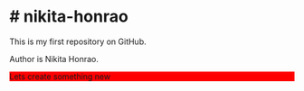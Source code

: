 <h1># nikita-honrao</h1>
<p>This is my first repository on GitHub.</p>
<p>Author is Nikita Honrao.</p>
<p style="background:red;">Lets create something new</p>
